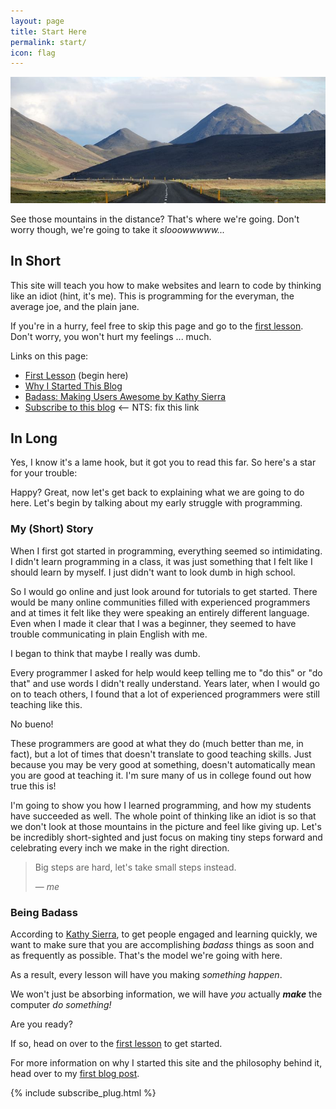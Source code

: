```yaml
---
layout: page
title: Start Here
permalink: start/
icon: flag
---
```


![header image](/public/images/start-header.jpg)

<p class="message">
  See those mountains in the distance? That's where we're going. Don't worry though, we're going to take it <em>slooowwwww...</em>
</p>

## In Short

This site will teach you how to make websites and learn to code by thinking like an idiot (hint, it's me). This is programming for the everyman, the average joe, and the plain jane.

If you're in a hurry, feel free to skip this page and go to the [first lesson](/lesson-zero-beginning/). Don't worry, you won't hurt my feelings ... much. <i class="fa fa-meh-o"></i>

Links on this page:

- [First Lesson](/lesson-zero-beginning/) (begin here)
- [Why I Started This Blog](/first/)
- [Badass: Making Users Awesome by Kathy Sierra](http://amzn.com/1491919019?tag=thinklikeanidiot-20)
- [Subscribe to this blog](#) <-- NTS: fix this link

## In Long

Yes, I know it's a lame hook, but it got you to read this far. So here's a star for your trouble: <i class="fa fa-star"></i>

Happy? Great, now let's get back to explaining what we are going to do here. Let's begin by talking about my early struggle with programming.

### My (Short) Story

When I first got started in programming, everything seemed so intimidating. I didn't learn programming in a class, it was just something that I felt like I should learn by myself. I just didn't want to look dumb in high school.

So I would go online and just look around for tutorials to get started. There would be many online communities filled with experienced programmers and at times it felt like they were speaking an entirely different language. Even when I made it clear that I was a beginner, they seemed to have trouble communicating in plain English with me.

I began to think that maybe I really was dumb.

Every programmer I asked for help would keep telling me to "do this" or "do that" and use words I didn't really understand. Years later, when I would go on to teach others, I found that a lot of experienced programmers were still teaching like this.

No bueno! <i class="fa fa-thumbs-down"></i>

These programmers are good at what they do (much better than me, in fact), but a lot of times that doesn't translate to good teaching skills. Just because you may be very good at something, doesn't automatically mean you are good at teaching it. I'm sure many of us in college found out how true this is!

I'm going to show you how I learned programming, and how my students have succeeded as well. The whole point of thinking like an idiot is so that we don't look at those mountains in the picture and feel like giving up. Let's be incredibly short-sighted and just focus on making tiny steps forward and celebrating every inch we make in the right direction.

> Big steps are hard, let's take small steps instead.
>
> &mdash; <cite>me</cite>

### Being Badass

According to [Kathy Sierra](http://amzn.com/1491919019?tag=thinklikeanidiot-20), to get people engaged and learning quickly, we want to make sure that you are accomplishing *badass* things as soon and as frequently as possible. That's the model we're going with here.

As a result, every lesson will have you making *something happen*.

We won't just be absorbing information, we will have *you* actually ***make*** the computer *do something!*

Are you ready?

If so, head on over to the [first lesson](/lesson-zero-beginning/) to get started.

For more information on why I started this site and the philosophy behind it, head over to my [first blog post](/first/).

{% include subscribe_plug.html %}